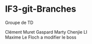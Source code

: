 # IF3-git-Branches
Groupe de TD

Clément Muret
Gaspard Marty
Chenjie LI  
Maxime Le Floch a modifier le boss

